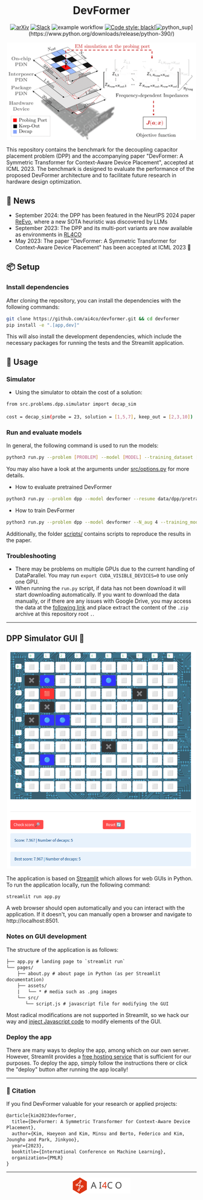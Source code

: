 <div align="center">

# DevFormer

[![arXiv](https://img.shields.io/badge/arXiv-paper-b31b1b.svg)](https://arxiv.org/abs/2205.13225)  [![Slack](https://img.shields.io/badge/slack-chat-611f69.svg?logo=slack)](https://join.slack.com/t/rl4co/shared_invite/zt-1ytz2c1v4-0IkQ8NQH4TRXIX8PrRmDhQ)
![example workflow](https://github.com/ai4co/devformer/actions/workflows/pytest.yml/badge.svg) [![Code style: black](https://img.shields.io/badge/code%20style-black-000000.svg)](https://github.com/psf/black)[![python_sup](https://img.shields.io/badge/python-3.9+-blue.svg?)](https://www.python.org/downloads/release/python-390/)

<p align="center">
    <img src="pages/assets/objective.png" width="500"/>
</p>

</div>

This repository contains the benchmark for the decoupling capacitor placement problem (DPP) and the accompanying paper "DevFormer: A Symmetric Transformer for Context-Aware Device Placement", accepted at ICML 2023. The benchmark is designed to evaluate the performance of the proposed DevFormer architecture and to facilitate future research in hardware design optimization.


## 📰 News
- September 2024: the DPP has been featured in the NeurIPS 2024 paper [ReEvo](https://github.com/ai4co/reevo), where a new SOTA heuristic was discovered by LLMs
- September 2023: The DPP and its multi-port variants are now available as environments in [RL4CO](https://github.com/ai4co/rl4co)
- May 2023: The paper "DevFormer: A Symmetric Transformer for Context-Aware Device Placement" has been accepted at ICML 2023 🎉

## 📦 Setup

### Install dependencies

After cloning the repository, you can install the dependencies with the following commands:
```bash
git clone https://github.com/ai4co/devformer.git && cd devformer
pip install -e ".[app,dev]"
```

This will also install the development dependencies, which include the necessary packages for running the tests and the Streamlit application.

## 🚀 Usage
### Simulator
* Using the simulator to obtain the cost of a solution:

```bash
from src.problems.dpp.simulator import decap_sim

cost = decap_sim(probe = 23, solution = [1,5,7], keep_out = [2,3,10])
```
### Run and evaluate models

In general, the following command is used to run the models:
```bash
python3 run.py --problem [PROBLEM] --model [MODEL] --training_dataset [DATASET]
```
You may also have a look at the arguments under [src/options.py](src/options.py) for more details.

* How to evaluate pretrained DevFormer

```bash
python3 run.py --problem dpp --model devformer --resume data/dpp/pretrained/CSE_2000_epoch-50.pt --eval_only
```

* How to train DevFormer

```bash
python3 run.py --problem dpp --model devformer --N_aug 4 --training_mode IL --train_dataset data/dpp/training_2000_new.pkl --guiding_action data/dpp/guiding_2000_new.pkl --EE --SE --batch_size 200
```

Additionally, the folder [scripts/](scripts/) contains scripts to reproduce the results in the paper.

### Troubleshooting
- There may be problems on multiple GPUs due to the current handling of DataParallel. You may run `export CUDA_VISIBLE_DEVICES=0` to use only one GPU.
- When running the `run.py` script, if data has not been download it will start downloading automatically. If you want to download the data manually, or if there are any issues with Google Drive, you may access the data at the [following link](https://drive.google.com/file/d/1cANSJRW7STCl_7cWacDajWMXcEUQG1SK/view) and place extract the content of the `.zip` archive at this repository root `.`.

---

## DPP Simulator GUI 🎨
<p align="center">
    <img src="pages/assets/catchy.png" width="500"/>
</p>


The application is based on [Streamlit](https://streamlit.io/) which allows for web GUIs in Python. To run the application locally, run the following command:

```bash
streamlit run app.py
```

A web browser should open automatically and you can interact with the application. If it doesn't, you can manually open a browser and navigate to http://localhost:8501.

### Notes on GUI development
The structure of the application is as follows:
```
├── app.py # landing page to `streamlit run`
└── pages/
    ├── about.py # about page in Python (as per Streamlit documentation)
    ├── assets/
    |   └── * # media such as .png images
    └── src/
       └── script.js # javascript file for modifying the GUI
```

Most radical modifications are not supported in Streamlit, so we hack our way and [inject Javascript code](https://www.youtube.com/watch?v=OVgPJEMDkak) to modify elements of the GUI.

### Deploy the app
There are many ways to deploy the app, among which on our own server. However, Streamlit provides a [free hosting service](https://docs.streamlit.io/streamlit-cloud/get-started/deploy-an-app) that is sufficient for our purposes. To deploy the app, simply follow the instructions there or click the "deploy" button after running the app locally!

---


### 🤩 Citation
If you find DevFormer valuable for your research or applied projects:

```
@article{kim2023devformer,
  title={DevFormer: A Symmetric Transformer for Context-Aware Device Placement},
  author={Kim, Haeyeon and Kim, Minsu and Berto, Federico and Kim, Joungho and Park, Jinkyoo},
  year={2023},
  booktitle={International Conference on Machine Learning},
  organization={PMLR}
}
```


---

<div align="center">
    <a href="https://github.com/ai4co">
        <img src="https://raw.githubusercontent.com/ai4co/assets/main/svg/ai4co_animated_full.svg" alt="AI4CO Logo" style="width: 30%; height: auto;">
    </a>
</div>
